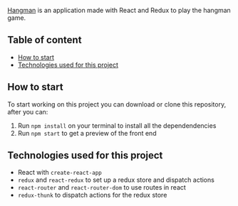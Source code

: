 [Hangman](https://hangman-react-redux.netlify.com/) is an application made with React and Redux to play the hangman game.

## Table of content
* [How to start](#How-to-start)
* [Technologies used for this project](#Technologies-used-for-this-project)

## How to start
To start working on this project you can download or clone this repository, after you can:

1. Run `npm install` on your terminal to install all the dependendencies
2. Run `npm start` to get a preview of the front end

## Technologies used for this project
* React with `create-react-app`
* `redux` and `react-redux` to set up a redux store and dispatch actions
* `react-router` and `react-router-dom` to use routes in react
* `redux-thunk` to dispatch actions for the redux store
